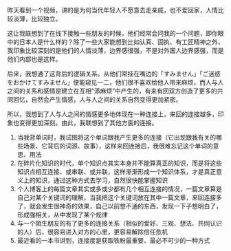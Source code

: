 
昨天看到一个视频，讲的是为何当代年轻人不愿意去走亲戚，也不爱回家，人情比较淡薄，比较独立。

这让我联想到了在线下接触一些朋友的时候，他们经常会问我的一个问题，即你眼中的日本人是什么样的？除了一些大家能想到比如认真、固执、有工匠精神之外，我印象比较深刻的是他们的人情淡薄，边界感很强，不是对外国人边界感强，而是他们内部也是这样。

后来，我想通了这背后的逻辑关系。从他们常挂在嘴边的「すみません」「ご迷惑をおかけてすみません」便能窥见一二，他们很不喜欢给他人带来麻烦，而人与人之间的关系和感情是建立在互相“添麻烦”中产生的，有来有回双方创造了更多的共同回忆，自然会产生情感，人与人之间的关系自然变得更加紧密。

所以，我想到了人与人之间的情感更多地体现在一种连接上，来回的连接越多，印象也变得更加深刻。由此，我联想到了其他方面的连接。

1. 当我背单词时，我试图将这个单词跟我产生更多的连接（它出现跟我有关的哪些场景、它背后的词源、故事），这样来回连接后，我很难忘记这个单词的意思、用法
2. 在碎片化知识的时代，单个知识点其实本身并不能算真正的知识，而是将这些知识点相互连接、或串联、或并联，这样渐渐形成一个知识体系，才是真正意义上的知识，通过这种方式去学习，自然很快能掌握知识
3. 个人博客上的每篇文章其实或多或少都有几个相互连接的情况，一篇文章算是自己对某个关键词的理解，当我把这个关键词放在其中一篇文章，来回连接多了，就会发生很神奇的效果，自己以前想不通的东西，发现一下子想明白了，形成强相关，从中发现了某个规律
4. 与一个陌生朋友的有了更多的连接关系（相似的爱好、三观、想法、共同认识的人）后，很容易进入对方的心里，更容易解除信任危机
5. 最近看的一本书讲到，连接度是获取铁粉最重要、最必不可少的一种方式